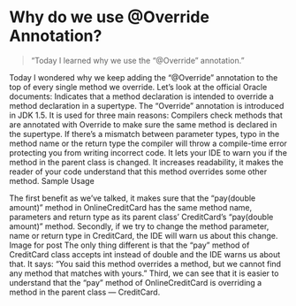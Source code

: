 # Why do we use @Override Annotation?

> “Today I learned why we use the “@Override” annotation.”

Today I wondered why we keep adding the “@Override” annotation to the top of every single method we override. 
Let’s look at the official Oracle documents:
Indicates that a method declaration is intended to override a method declaration in a supertype.
The “Override” annotation is introduced in JDK 1.5. It is used for three main reasons:
Compilers check methods that are annotated with Override to make sure the same method is declared in the supertype. If there’s a mismatch between parameter types, typo in the method name or the return type the compiler will throw a compile-time error protecting you from writing incorrect code.
It lets your IDE to warn you if the method in the parent class is changed.
It increases readability, it makes the reader of your code understand that this method overrides some other method.
Sample Usage

The first benefit as we’ve talked, it makes sure that the “pay(double amount)” method in OnlineCreditCard has the same method name, parameters and return type as its parent class’ CreditCard’s “pay(double amount)” method.
Secondly, if we try to change the method parameter, name or return type in CreditCard, the IDE will warn us about this change.
Image for post
The only thing different is that the “pay” method of CreditCard class accepts int instead of double and the IDE warns us about that. It says: “You said this method overrides a method, but we cannot find any method that matches with yours.”
Third, we can see that it is easier to understand that the “pay” method of OnlineCreditCard is overriding a method in the parent class — CreditCard.